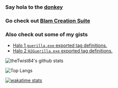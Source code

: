 ### Say hola to the [donkey](https://github.com/theTwist84/ManagedDonkey)
### Go check out [Blam Creation Suite](https://github.com/ChimpsAtSea/Blam-Creation-Suite#blam-creation-suite)
### Also check out some of my gists
 - [Halo 1 `guerilla.exe` exported tag definitions.](https://gist.github.com/theTwist84/57717e97dbb33968419a483f81e5aa74)
 - [Halo 2 `H2Guerilla.exe` exported tag definitions.](https://gist.github.com/theTwist84/ceaadfab630cd14b376fce93cbd662c2)

![theTwist84's github stats](https://github-readme-stats.vercel.app/api/?username=theTwist84&include_all_commits=true&show_icons=true&title_color=d00&icon_color=541717&text_color=9f9f9f&bg_color=151515)

![Top Langs](https://github-readme-stats.vercel.app/api/top-langs/?username=theTwist84&layout=default&theme=dark&hide_title=true)

[![wakatime stats](https://github-readme-stats.vercel.app/api/wakatime?username=Twister&theme=dark&hide_title=true)](https://wakatime.com/@Twister)

<!--
**theTwist84/theTwist84** is a ✨ _special_ ✨ repository because its `README.md` (this file) appears on your GitHub profile.

Here are some ideas to get you started:

- 🔭 I’m currently working on ...
- 🌱 I’m currently learning ...
- 👯 I’m looking to collaborate on ...
- 🤔 I’m looking for help with ...
- 💬 Ask me about ...
- 📫 How to reach me: ...
- 😄 Pronouns: ...
- ⚡ Fun fact: ...
-->

